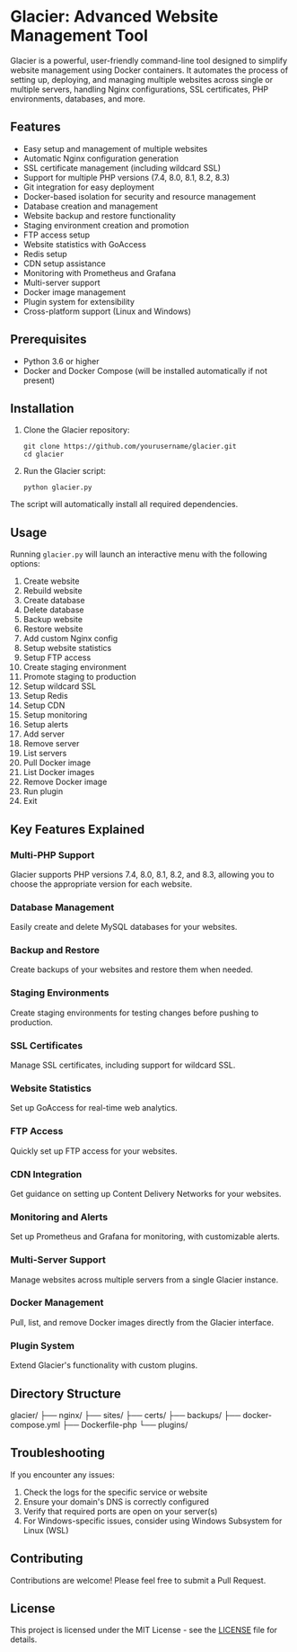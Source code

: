 # Glacier: Advanced Website Management Tool

Glacier is a powerful, user-friendly command-line tool designed to simplify website management using Docker containers. It automates the process of setting up, deploying, and managing multiple websites across single or multiple servers, handling Nginx configurations, SSL certificates, PHP environments, databases, and more.

## Features

- Easy setup and management of multiple websites
- Automatic Nginx configuration generation
- SSL certificate management (including wildcard SSL)
- Support for multiple PHP versions (7.4, 8.0, 8.1, 8.2, 8.3)
- Git integration for easy deployment
- Docker-based isolation for security and resource management
- Database creation and management
- Website backup and restore functionality
- Staging environment creation and promotion
- FTP access setup
- Website statistics with GoAccess
- Redis setup
- CDN setup assistance
- Monitoring with Prometheus and Grafana
- Multi-server support
- Docker image management
- Plugin system for extensibility
- Cross-platform support (Linux and Windows)

## Prerequisites

- Python 3.6 or higher
- Docker and Docker Compose (will be installed automatically if not present)

## Installation

1. Clone the Glacier repository:
   ```
   git clone https://github.com/yourusername/glacier.git
   cd glacier
   ```

2. Run the Glacier script:
   ```
   python glacier.py
   ```

The script will automatically install all required dependencies.

## Usage

Running `glacier.py` will launch an interactive menu with the following options:

1. Create website
2. Rebuild website
3. Create database
4. Delete database
5. Backup website
6. Restore website
7. Add custom Nginx config
8. Setup website statistics
9. Setup FTP access
10. Create staging environment
11. Promote staging to production
12. Setup wildcard SSL
13. Setup Redis
14. Setup CDN
15. Setup monitoring
16. Setup alerts
17. Add server
18. Remove server
19. List servers
20. Pull Docker image
21. List Docker images
22. Remove Docker image
23. Run plugin
24. Exit

## Key Features Explained

### Multi-PHP Support
Glacier supports PHP versions 7.4, 8.0, 8.1, 8.2, and 8.3, allowing you to choose the appropriate version for each website.

### Database Management
Easily create and delete MySQL databases for your websites.

### Backup and Restore
Create backups of your websites and restore them when needed.

### Staging Environments
Create staging environments for testing changes before pushing to production.

### SSL Certificates
Manage SSL certificates, including support for wildcard SSL.

### Website Statistics
Set up GoAccess for real-time web analytics.

### FTP Access
Quickly set up FTP access for your websites.

### CDN Integration
Get guidance on setting up Content Delivery Networks for your websites.

### Monitoring and Alerts
Set up Prometheus and Grafana for monitoring, with customizable alerts.

### Multi-Server Support
Manage websites across multiple servers from a single Glacier instance.

### Docker Management
Pull, list, and remove Docker images directly from the Glacier interface.

### Plugin System
Extend Glacier's functionality with custom plugins.

## Directory Structure

glacier/
├── nginx/
├── sites/
├── certs/
├── backups/
├── docker-compose.yml
├── Dockerfile-php
└── plugins/

## Troubleshooting

If you encounter any issues:
1. Check the logs for the specific service or website
2. Ensure your domain's DNS is correctly configured
3. Verify that required ports are open on your server(s)
4. For Windows-specific issues, consider using Windows Subsystem for Linux (WSL)

## Contributing

Contributions are welcome! Please feel free to submit a Pull Request.

## License

This project is licensed under the MIT License - see the [LICENSE](LICENSE) file for details.